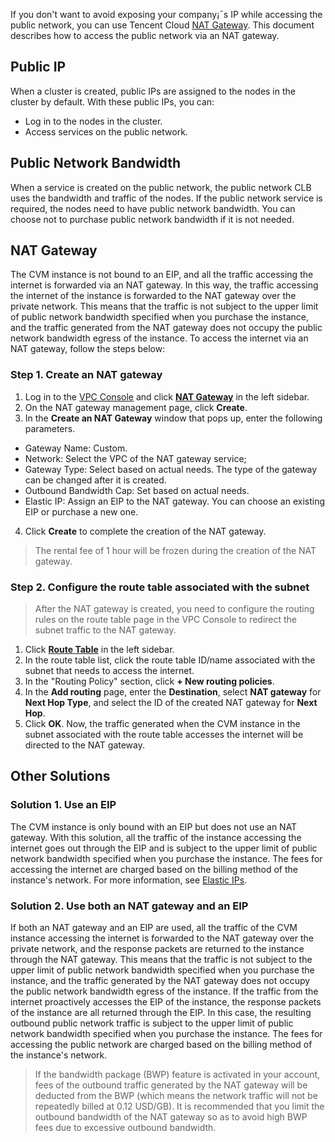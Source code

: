 If you don't want to avoid exposing your company¡¯s IP while accessing the public network, you can use Tencent Cloud [NAT Gateway](https://intl.cloud.tencent.com/document/product/215/4975). This document describes how to access the public network via an NAT gateway.

## Public IP
When a cluster is created, public IPs are assigned to the nodes in the cluster by default. With these public IPs, you can:
- Log in to the nodes in the cluster.
- Access services on the public network.

## Public Network Bandwidth
When a service is created on the public network, the public network CLB uses the bandwidth and traffic of the nodes. If the public network service is required, the nodes need to have public network bandwidth. You can choose not to purchase public network bandwidth if it is not needed.

## NAT Gateway
The CVM instance is not bound to an EIP, and all the traffic accessing the internet is forwarded via an NAT gateway. In this way, the traffic accessing the internet of the instance is forwarded to the NAT gateway over the private network. This means that the traffic is not subject to the upper limit of public network bandwidth specified when you purchase the instance, and the traffic generated from the NAT gateway does not occupy the public network bandwidth egress of the instance. To access the internet via an NAT gateway, follow the steps below:

### Step 1. Create an NAT gateway
1. Log in to the [VPC Console](https://console.cloud.tencent.com/vpc/vpc?rid=1) and click **[NAT Gateway](https://console.cloud.tencent.com/vpc/nat?rid=1)** in the left sidebar.
2. On the NAT gateway management page, click **Create**.
3. In the **Create an NAT Gateway** window that pops up, enter the following parameters.
 - Gateway Name: Custom.
 - Network: Select the VPC of the NAT gateway service;
 - Gateway Type: Select based on actual needs. The type of the gateway can be changed after it is created.
 - Outbound Bandwidth Cap: Set based on actual needs.
 - Elastic IP: Assign an EIP to the NAT gateway. You can choose an existing EIP or purchase a new one.
4. Click **Create** to complete the creation of the NAT gateway.
>The rental fee of 1 hour will be frozen during the creation of the NAT gateway.

### Step 2. Configure the route table associated with the subnet

>After the NAT gateway is created, you need to configure the routing rules on the route table page in the VPC Console to redirect the subnet traffic to the NAT gateway.
>

1. Click **[Route Table](https://console.cloud.tencent.com/vpc/route?rid=1)** in the left sidebar.
2. In the route table list, click the route table ID/name associated with the subnet that needs to access the internet.
3. In the "Routing Policy" section, click **+ New routing policies**.
4. In the **Add routing** page, enter the **Destination**, select **NAT gateway** for **Next Hop Type**, and select the ID of the created NAT gateway for **Next Hop**.
5. Click **OK**.
Now, the traffic generated when the CVM instance in the subnet associated with the route table accesses the internet will be directed to the NAT gateway.

## Other Solutions

### Solution 1. Use an EIP
The CVM instance is only bound with an EIP but does not use an NAT gateway. With this solution, all the traffic of the instance accessing the internet goes out through the EIP and is subject to the upper limit of public network bandwidth specified when you purchase the instance. The fees for accessing the internet are charged based on the billing method of the instance's network.
For more information, see [Elastic IPs](https://intl.cloud.tencent.com/document/product/213/16586).

### Solution 2. Use both an NAT gateway and an EIP
If both an NAT gateway and an EIP are used, all the traffic of the CVM instance accessing the internet is forwarded to the NAT gateway over the private network, and the response packets are returned to the instance through the NAT gateway. This means that the traffic is not subject to the upper limit of public network bandwidth specified when you purchase the instance, and the traffic generated by the NAT gateway does not occupy the public network bandwidth egress of the instance. If the traffic from the internet proactively accesses the EIP of the instance, the response packets of the instance are all returned through the EIP. In this case, the resulting outbound public network traffic is subject to the upper limit of public network bandwidth specified when you purchase the instance. The fees for accessing the public network are charged based on the billing method of the instance's network.

>If the bandwidth package (BWP) feature is activated in your account, fees of the outbound traffic generated by the NAT gateway will be deducted from the BWP (which means the network traffic will not be repeatedly billed at 0.12 USD/GB). It is recommended that you limit the outbound bandwidth of the NAT gateway so as to avoid high BWP fees due to excessive outbound bandwidth.
